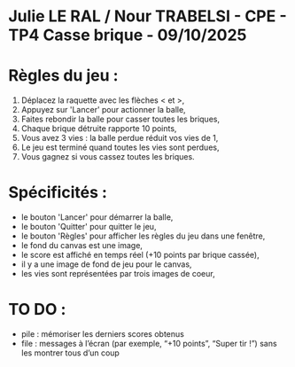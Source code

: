 # Julie LE RAL / Nour TRABELSI - CPE - TP4 Casse brique - 09/10/2025

# Règles du jeu : 
1. Déplacez la raquette avec les flèches < et >,
2. Appuyez sur 'Lancer' pour actionner la balle,
3. Faites rebondir la balle pour casser toutes les briques,
4. Chaque brique détruite rapporte 10 points,
5. Vous avez 3 vies : la balle perdue réduit vos vies de 1,
6. Le jeu est terminé quand toutes les vies sont perdues,
7. Vous gagnez si vous cassez toutes les briques.

# Spécificités :
- le bouton 'Lancer' pour démarrer la balle,
- le bouton 'Quitter' pour quitter le jeu,
- le bouton 'Règles' pour afficher les règles du jeu dans une fenêtre,
- le fond du canvas est une image,
- le score est affiché en temps réel (+10 points par brique cassée),
- il y a une image de fond de jeu pour le canvas,
- les vies sont représentées par trois images de coeur, 


# TO DO : 
- pile : mémoriser les derniers scores obtenus
- file : messages à l’écran (par exemple, “+10 points”, “Super tir !”) sans les montrer tous d’un coup